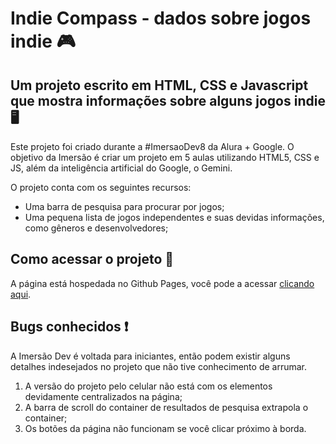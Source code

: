 
# Indie Compass - dados sobre jogos indie 🎮

## Um projeto escrito em HTML, CSS e Javascript que mostra informações sobre alguns jogos indie 🖥️

Este projeto foi criado durante a #ImersaoDev8 da Alura + Google. O objetivo da Imersão é criar um projeto em 5 aulas utilizando HTML5, CSS e JS, além da inteligência artificial do Google, o Gemini.

O projeto conta com os seguintes recursos:

* Uma barra de pesquisa para procurar por jogos;
* Uma pequena lista de jogos independentes e suas devidas informações, como gêneros e desenvolvedores;

## Como acessar o projeto 🤔

A página está hospedada no Github Pages, você pode a acessar [clicando aqui](https://rickzin-o.github.io/Indie-Compass/).

## Bugs conhecidos ❗

A Imersão Dev é voltada para iniciantes, então podem existir alguns detalhes indesejados no projeto que não tive conhecimento de arrumar.

1. A versão do projeto pelo celular não está com os elementos devidamente centralizados na página;
2. A barra de scroll do container de resultados de pesquisa extrapola o container;
3. Os botões da página não funcionam se você clicar próximo à borda.
